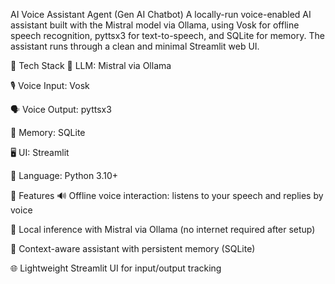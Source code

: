 AI Voice Assistant Agent (Gen AI Chatbot)
A locally-run voice-enabled AI assistant built with the Mistral model via Ollama, using Vosk for offline speech recognition, pyttsx3 for text-to-speech, and SQLite for memory. The assistant runs through a clean and minimal Streamlit web UI.

🔧 Tech Stack
🧠 LLM: Mistral via Ollama

🎙️ Voice Input: Vosk

🗣️ Voice Output: pyttsx3

💾 Memory: SQLite

🖥️ UI: Streamlit

📝 Language: Python 3.10+

🚀 Features
🔊 Offline voice interaction: listens to your speech and replies by voice

🧠 Local inference with Mistral via Ollama (no internet required after setup)

💬 Context-aware assistant with persistent memory (SQLite)

🌐 Lightweight Streamlit UI for input/output tracking

